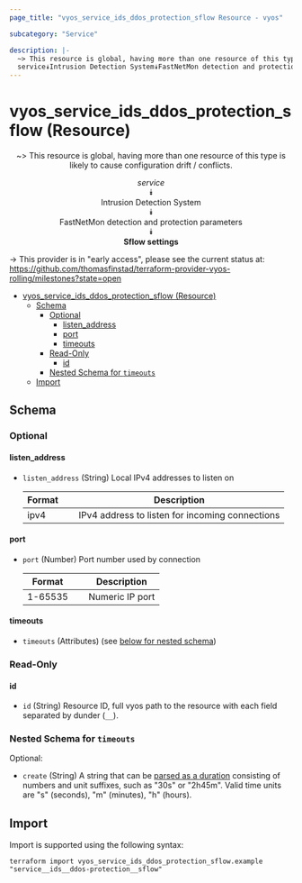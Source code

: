 ```yaml
---
page_title: "vyos_service_ids_ddos_protection_sflow Resource - vyos"

subcategory: "Service"

description: |-
  ~> This resource is global, having more than one resource of this type is likely to cause configuration drift / conflicts.
  service⯯Intrusion Detection System⯯FastNetMon detection and protection parameters⯯Sflow settings
---
```


# vyos_service_ids_ddos_protection_sflow (Resource)
<center>

~> This resource is global, having more than one resource of this type is likely to cause configuration drift / conflicts.

*service*  
⯯  
Intrusion Detection System  
⯯  
FastNetMon detection and protection parameters  
⯯  
**Sflow settings**


</center>

-> This provider is in "early access", please see the current status at: https://github.com/thomasfinstad/terraform-provider-vyos-rolling/milestones?state=open

<!--TOC-->

- [vyos_service_ids_ddos_protection_sflow (Resource)](#vyos_service_ids_ddos_protection_sflow-resource)
  - [Schema](#schema)
    - [Optional](#optional)
      - [listen_address](#listen_address)
      - [port](#port)
      - [timeouts](#timeouts)
    - [Read-Only](#read-only)
      - [id](#id)
    - [Nested Schema for `timeouts`](#nested-schema-for-timeouts)
  - [Import](#import)

<!--TOC-->

<!-- schema generated by tfplugindocs -->
## Schema

### Optional

#### listen_address
- `listen_address` (String) Local IPv4 addresses to listen on

    |  Format  &emsp;|  Description                                      |
    |----------|---------------------------------------------------|
    |  ipv4    &emsp;|  IPv4 address to listen for incoming connections  |
#### port
- `port` (Number) Port number used by connection

    |  Format   &emsp;|  Description      |
    |-----------|-------------------|
    |  1-65535  &emsp;|  Numeric IP port  |
#### timeouts
- `timeouts` (Attributes) (see [below for nested schema](#nestedatt--timeouts))

### Read-Only

#### id
- `id` (String) Resource ID, full vyos path to the resource with each field separated by dunder (`__`).

<a id="nestedatt--timeouts"></a>
### Nested Schema for `timeouts`

Optional:

- `create` (String) A string that can be [parsed as a duration](https://pkg.go.dev/time#ParseDuration) consisting of numbers and unit suffixes, such as &#34;30s&#34; or &#34;2h45m&#34;. Valid time units are &#34;s&#34; (seconds), &#34;m&#34; (minutes), &#34;h&#34; (hours).

## Import

Import is supported using the following syntax:

```shell
terraform import vyos_service_ids_ddos_protection_sflow.example "service__ids__ddos-protection__sflow"
```
